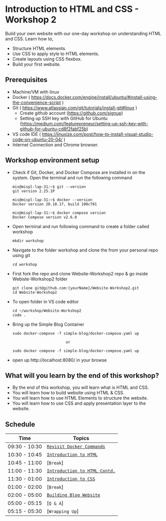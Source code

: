 # Introduction to HTML and CSS - Workshop 2

Build your own website with our one-day workshop on understanding HTML and CSS. Learn how to,
   - Structure HTML elements. 
   - Use CSS to apply style to HTML elements. 
   - Create layouts using CSS flexbox.
   - Build your first website.

## Prerequisites
 - Machine/VM with linux
 - Docker  ( https://docs.docker.com/engine/install/ubuntu/#install-using-the-convenience-script )
 - Git     ( https://www.atlassian.com/git/tutorials/install-git#linux )
   - Create github account (https://github.com/signup)
   - Setting up SSH key with GitHub for Ubuntu
 (https://medium.com/featurepreneur/setting-up-ssh-key-with-github-for-ubuntu-cd8f2fabf25b)
 - VS code IDE ( https://linuxize.com/post/how-to-install-visual-studio-code-on-ubuntu-20-04/ )
 - Internet Connection and Chrome browser.

## Workshop environment setup 
 - Check if Git, Docker, and Docker Compose are installed in on the system. Open the terminal and run the following command
   ```
   mis@mispl-lap-31:~$ git --version
   git version 2.25.1P

   mis@mispl-lap-31:~$ docker --version
   Docker version 20.10.17, build 100c701

   mis@mispl-lap-31:~$ docker compose version
   Docker Compose version v2.6.0

   ```
 - Open terminal and run following command to create a folder called workshop
    ```
    mkdir workshop
    ```
 - Navigate to the folder workshop and clone the from your personal repo using git
    ```
    cd workshop
    ```
 - First fork the repo and clone Website-Workshop2 repo & go inside Webiste-Workshop2 folder
    ``` 
    git clone git@github.com:{yourName}/Website-Workshop2.git
    cd Website-Workshop2
    ```
 - To open folder in VS code editor
    ```
    cd ~/workshop/Website-Workshop2
    code .
    ```
 - Bring up the Simple Blog Container
   ```
   sudo docker-compose -f simple-blog/docker-compose.yaml up

                           or
   
   sudo docker compose -f simple-blog/docker-compose.yaml up

   ```

 - open up http://localhost:8080/ in your browse

## What will you learn by the end of this workshop?
- By the end of this workshop, you will learn what is HTML and CSS.
- You will learn how to build website using HTML & CSS.
- You will learn how to use HTML Elements to structure the website.
- You will learn how to use CSS and apply presentation layer to the website.

## Schedule

| Time          | Topics
|---------------|-------
| 09:30 - 10:30 |  [`Revisit Docker Commands`](docker_commands.md)
| 10:30 - 10:45 |  [`Introduction to HTML`](html_intro.md)
| 10:45 - 11:00 |  [`Break`]
| 11:00 - 11:30 |  [`Introduction to HTML Contd.`](html_intro.md)
| 11:30 - 01:00 |  [`Introduction to CSS`](css_intro.md)
| 01:00 - 02:00 |  [`Break`]
| 02:00 - 05:00 |  [`Building Blog Website`](blog_html_css.md)
| 05:00 - 05:15 |  [`Q & A`]
| 05:15 - 05:30 |  [`Wrapping Up`]